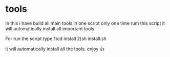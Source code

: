 # tools

In this i have build all main tools in one script only one time rum this script it will automatically install all important tools

For run the script type 
1)cd install
2)sh install.sh

it will automatically install all the tools. enjoy 👍
